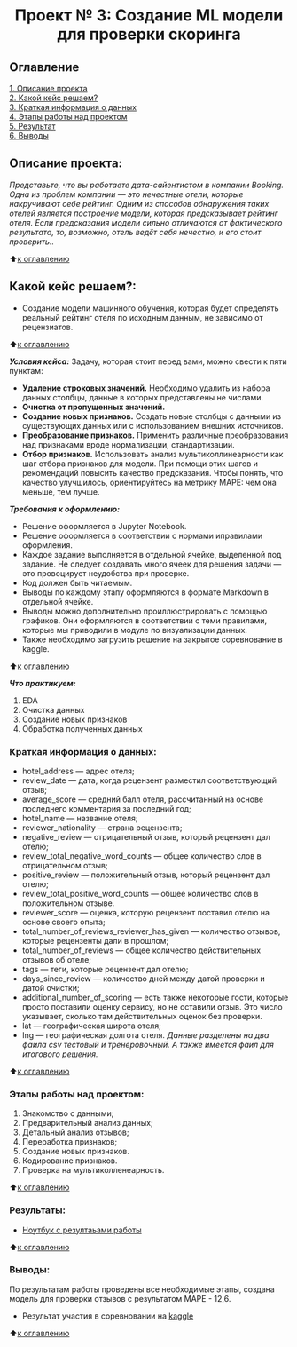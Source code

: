 # <center> Проект № 3: Создание ML модели для проверки скоринга

## Оглавление
[1. Описание проекта](https://github.com/g1dcs/sf_hw_g1dcs/blob/main/project_3_eda/README.md#Описание-проекта)\
[2. Какой кейс решаем?](https://github.com/g1dcs/sf_hw_g1dcs/blob/main/3_eda/README.md#Какой-кейс-решаем)\
[3. Краткая информация о данных](https://github.com/g1dcs/sf_hw_g1dcs/blob/main/project_3_eda/README.md#Краткая-информация-о-данных)\
[4. Этапы работы над проектом](https://github.com/g1dcs/sf_hw_g1dcs/blob/main/project_3_eda/README.md#Этапы-работы-над-проектом)\
[5. Результат](https://github.com/g1dcs/sf_hw_g1dcs/blob/main/project_3_eda/README.md#Результаты)\
[6. Выводы](https://github.com/g1dcs/sf_hw_g1dcs/blob/main/project_3_eda/README.md#Выводы)

## Описание проекта:

*Представьте, что вы работаете дата-сайентистом в компании Booking. Одна из проблем компании — это нечестные отели, которые накручивают себе рейтинг. Одним из способов обнаружения таких отелей является построение модели, которая предсказывает рейтинг отеля. Если предсказания модели сильно отличаются от фактического результата, то, возможно, отель ведёт себя нечестно, и его стоит проверить..*


:arrow_up:[к оглавлению](https://github.com/g1dcs/sf_hw_g1dcs/blob/main/project_3_eda/README.md#Оглавление)

## Какой кейс решаем?:

- Создание модели машинного обучения, которая будет определять реальный рейтинг отеля по исходным данным, не зависимо от рецензиатов.

:arrow_up:[к оглавлению](https://github.com/g1dcs/sf_hw_g1dcs/blob/main/project_3_eda/README.md#-оглавление)

***Условия кейса:***
Задачу, которая стоит перед вами, можно свести к пяти пунктам:

* **Удаление строковых значений.** Необходимо удалить из набора данных столбцы, данные в которых представлены не числами.
* **Очистка от пропущенных значений.** 
* **Создание новых признаков.** Создать новые столбцы с данными из существующих данных или с использованием внешних источников.
* **Преобразование признаков.** Применить различные преобразования над признаками вроде нормализации, стандартизации.
* **Отбор признаков.** Использовать анализ мультиколлинеарности как шаг отбора признаков для модели.
При помощи этих шагов и рекомендаций повысить качество предсказания. Чтобы понять, что качество улучшилось, ориентируйтесь на метрику MAPE: чем она меньше, тем лучше.

***Требования к оформлению:***

- Решение оформляется в Jupyter Notebook.
- Решение оформляется в соответствии с нормами иправилами оформления.
- Каждое задание выполняется в отдельной ячейке, выделенной под задание. Не следует создавать много ячеек для решения задачи — это провоцирует неудобства при проверке.
- Код должен быть читаемым.
- Выводы по каждому этапу оформляются в формате Markdown в отдельной ячейке.
- Выводы можно дополнительно проиллюстрировать с помощью графиков. Они оформляются в соответствии с теми правилами, которые мы приводили в модуле по визуализации данных.
- Также необходимо загрузить решение на закрытое соревнование в kaggle.

:arrow_up:[к оглавлению](https://github.com/g1dcs/sf_hw_g1dcs/blob/main/project_3_eda/README.md#Оглавление)

***Что практикуем:***

1. EDA
2. Очистка данных
3. Создание новых признаков
4. Обработка полученных данных

### Краткая информация о данных:

* hotel_address — адрес отеля;
* review_date — дата, когда рецензент разместил соответствующий отзыв;
* average_score — средний балл отеля, рассчитанный на основе последнего комментария за последний год;
* hotel_name — название отеля;
* reviewer_nationality — страна рецензента;
* negative_review — отрицательный отзыв, который рецензент дал отелю;
* review_total_negative_word_counts — общее количество слов в отрицательном отзыв;
* positive_review — положительный отзыв, который рецензент дал отелю;
* review_total_positive_word_counts — общее количество слов в положительном отзыве.
* reviewer_score — оценка, которую рецензент поставил отелю на основе своего опыта;
* total_number_of_reviews_reviewer_has_given — количество отзывов, которые рецензенты дали в прошлом;
* total_number_of_reviews — общее количество действительных отзывов об отеле;
* tags — теги, которые рецензент дал отелю;
* days_since_review — количество дней между датой проверки и датой очистки;
* additional_number_of_scoring — есть также некоторые гости, которые просто поставили оценку сервису, но не оставили отзыв. Это число указывает, сколько там действительных оценок без проверки.
* lat — географическая широта отеля;
* lng — географическая долгота отеля.
*Данные разделены на два фаила csv тестовый и тренеровочный. А также имеется фаил для итогового решения.*


:arrow_up:[к оглавлению](https://github.com/g1dcs/sf_hw_g1dcs/blob/main/project_3_eda/README.md#Оглавление)

### Этапы работы над проектом:

1. Знакомство с данными;
2. Предварительный анализ данных;
3. Детальный анализ отзывов;
4. Переработка признаков;
5. Создание новых признаков.
6. Кодирование признаков.
7. Проверка на мультиколленеарность.

:arrow_up:[к оглавлению](https://github.com/g1dcs/sf_hw_g1dcs/blob/main/project_3_eda/README.md#Оглавление)

### Результаты:

- [Ноутбук с резултаьами работы](https://github.com/g1dcs/sf_hw_g1dcs/blob/main/project_3_eda/Project_3_kaggle.ipynb)


:arrow_up:[к оглавлению](https://github.com/g1dcs/sf_hw_g1dcs/blob/main/project_3_eda/README.md#Оглавление)

### Выводы:

По результатам работы проведены все необходимые этапы, создана модель для проверки отзывов с результатом MAPE - 12,6.
* Результат участия в соревновании на [kaggle](https://www.kaggle.com/code/pavelsharko/prolect-3-g1dcs/notebook#3.-EDA) 

:arrow_up:[к оглавлению](https://github.com/g1dcs/sf_hw_g1dcs/blob/main/project_3_eda/README.md#Оглавление)